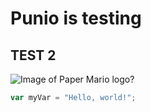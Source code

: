 # Punio is testing

## TEST 2

![Image of Paper Mario logo?](https://images-wixmp-ed30a86b8c4ca887773594c2.wixmp.com/i/2d3136b1-7635-4f55-ba6b-9f6008a4ddb4/dg8zu25-2e09fe6d-fbb8-4ae1-9800-5e1df835c81c.jpg/v1/fill/w_1025,h_627,q_75,strp/paper_mario__the_thousand_year_door_remake_logo_by_abanimatio_dg8zu25-fullview.jpg)

``` javascript
var myVar = "Hello, world!";
```
